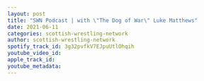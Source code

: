```yaml
---
layout: post
title: "SWN Podcast | with \"The Dog of War\" Luke Matthews"
date: 2021-06-11
categories: scottish-wrestling-network
author: scottish-wrestling-network
spotify_track_id: 3g32pvfkV7EJpuUtlOhqih
youtube_video_id: 
apple_track_id: 
youtube_metadata: 
---
```

